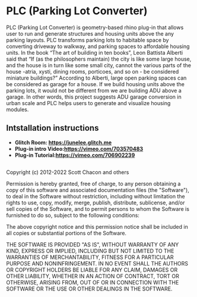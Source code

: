 # PLC (Parking Lot Converter)

  PLC (Parking Lot Converter) is geometry-based rhino plug-in that allows user to run and generate structures and housing units above the any parking layouts. PLC transforms parking lots to habitable space by converting driveway to walkway, and parking spaces to affordable housing units. In the book “The art of building in ten books”, Leon Battista Alberti said that “If (as the philosophers maintain) the city is like some large house, and the house is in turn like some small city, cannot the various parts of the house -atria, xysti, dining rooms, porticoes, and so on - be considered miniature buildings?” According to Alberti, large open parking spaces can be considered as garage for a house. If we build housing units above the parking lots, it would not be different from we are building ADU above a garage. In other words, this project suggests ADU garage conversion in urban scale and PLC helps users to generate and visualize housing modules. 
  
## Intstallation instructions


- **Glitch Room: https://junelee.glitch.me** 
- **Plug-in intro Video:https://vimeo.com/703570483** 
- **Plug-in Tutorial:https://vimeo.com/706902239**

##




Copyright (c) 2012-2022 Scott Chacon and others

Permission is hereby granted, free of charge, to any person obtaining
a copy of this software and associated documentation files (the
"Software"), to deal in the Software without restriction, including
without limitation the rights to use, copy, modify, merge, publish,
distribute, sublicense, and/or sell copies of the Software, and to
permit persons to whom the Software is furnished to do so, subject to
the following conditions:

The above copyright notice and this permission notice shall be
included in all copies or substantial portions of the Software.

THE SOFTWARE IS PROVIDED "AS IS", WITHOUT WARRANTY OF ANY KIND,
EXPRESS OR IMPLIED, INCLUDING BUT NOT LIMITED TO THE WARRANTIES OF
MERCHANTABILITY, FITNESS FOR A PARTICULAR PURPOSE AND
NONINFRINGEMENT. IN NO EVENT SHALL THE AUTHORS OR COPYRIGHT HOLDERS BE
LIABLE FOR ANY CLAIM, DAMAGES OR OTHER LIABILITY, WHETHER IN AN ACTION
OF CONTRACT, TORT OR OTHERWISE, ARISING FROM, OUT OF OR IN CONNECTION
WITH THE SOFTWARE OR THE USE OR OTHER DEALINGS IN THE SOFTWARE.
